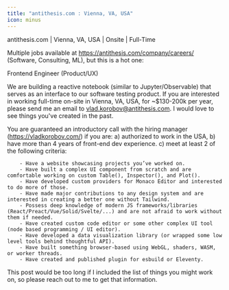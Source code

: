 ```yaml
---
title: "antithesis.com : Vienna, VA, USA"
icon: minus
---
```

antithesis.com | Vienna, VA, USA | Onsite | Full-Time

Multiple jobs available at <a href="https:&#x2F;&#x2F;antithesis.com&#x2F;company&#x2F;careers&#x2F;" rel="nofollow">https:&#x2F;&#x2F;antithesis.com&#x2F;company&#x2F;careers&#x2F;</a> (Software, Consulting, ML), but this is a hot one:

Frontend Engineer (Product&#x2F;UX)

We are building a reactive notebook (similar to Jupyter&#x2F;Observable) that serves as an interface to our software testing product. If you are interested in working full-time on-site in Vienna, VA, USA, for ~$130-200k per year, please send me an email to vlad.korobov@antithesis.com. I would love to see things you&#x27;ve created in the past.

You are guaranteed an introductory call with the hiring manager (<a href="https:&#x2F;&#x2F;vladkorobov.com&#x2F;" rel="nofollow">https:&#x2F;&#x2F;vladkorobov.com&#x2F;</a>) if you are: a) authorized to work in the USA, b) have more than 4 years of front-end dev experience. c) meet at least 2 of the following criteria:

<pre><code>    - Have a website showcasing projects you’ve worked on. 
    - Have built a complex UI component from scratch and are comfortable working on custom Table(), Inspector(), and Plot(). 
    - Have developed custom providers for Monaco Editor and interested to do more of those. 
    - Have made major contributions to any design system and are interested in creating a better one without Tailwind.     
    - Possess deep knowledge of modern JS frameworks&#x2F;libraries (React&#x2F;Preact&#x2F;Vue&#x2F;Solid&#x2F;Svelte&#x2F;...) and are not afraid to work without them if needed. 
    - Have created custom code editor or some other complex UI tool (node based programming &#x2F; UI editor). 
    - Have developed a data visualization library (or wrapped some low level tools behind thoughtful API). 
    - Have built something browser-based using WebGL, shaders, WASM, or worker threads. 
    - Have created and published plugin for esbuild or Eleventy.
</code></pre>
This post would be too long if I included the list of things you might work on, so please reach out to me to get that information.
